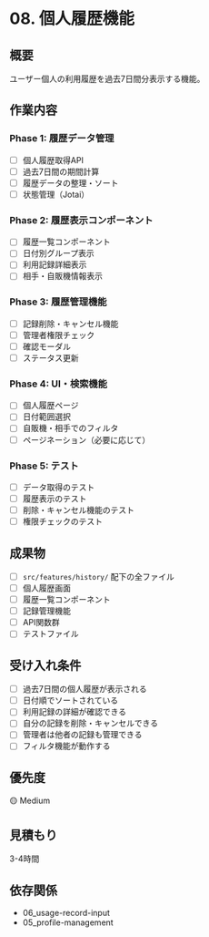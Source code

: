# 08. 個人履歴機能

## 概要

ユーザー個人の利用履歴を過去7日間分表示する機能。

## 作業内容

### Phase 1: 履歴データ管理

- [ ] 個人履歴取得API
- [ ] 過去7日間の期間計算
- [ ] 履歴データの整理・ソート
- [ ] 状態管理（Jotai）

### Phase 2: 履歴表示コンポーネント

- [ ] 履歴一覧コンポーネント
- [ ] 日付別グループ表示
- [ ] 利用記録詳細表示
- [ ] 相手・自販機情報表示

### Phase 3: 履歴管理機能

- [ ] 記録削除・キャンセル機能
- [ ] 管理者権限チェック
- [ ] 確認モーダル
- [ ] ステータス更新

### Phase 4: UI・検索機能

- [ ] 個人履歴ページ
- [ ] 日付範囲選択
- [ ] 自販機・相手でのフィルタ
- [ ] ページネーション（必要に応じて）

### Phase 5: テスト

- [ ] データ取得のテスト
- [ ] 履歴表示のテスト
- [ ] 削除・キャンセル機能のテスト
- [ ] 権限チェックのテスト

## 成果物

- [ ] `src/features/history/` 配下の全ファイル
- [ ] 個人履歴画面
- [ ] 履歴一覧コンポーネント
- [ ] 記録管理機能
- [ ] API関数群
- [ ] テストファイル

## 受け入れ条件

- [ ] 過去7日間の個人履歴が表示される
- [ ] 日付順でソートされている
- [ ] 利用記録の詳細が確認できる
- [ ] 自分の記録を削除・キャンセルできる
- [ ] 管理者は他者の記録も管理できる
- [ ] フィルタ機能が動作する

## 優先度

🟡 Medium

## 見積もり

3-4時間

## 依存関係

- 06_usage-record-input
- 05_profile-management
